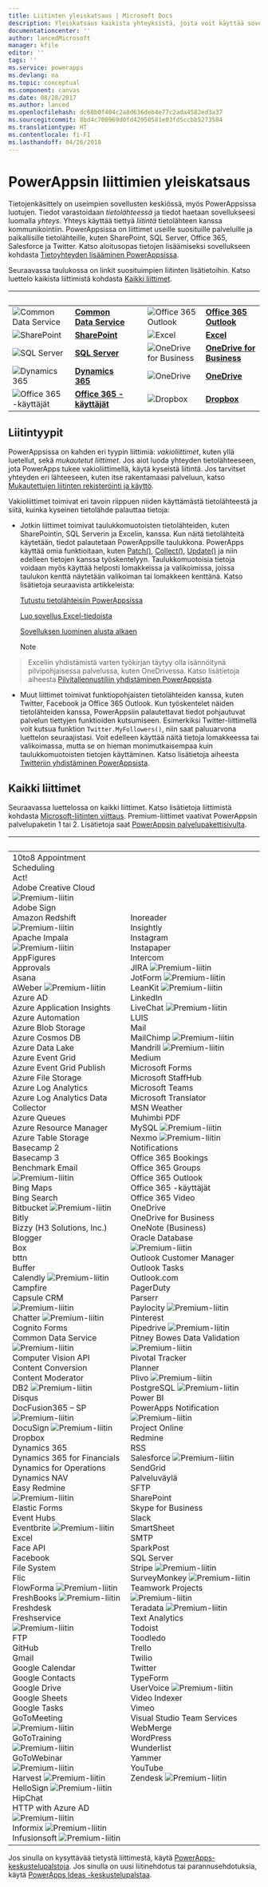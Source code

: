 ```yaml
---
title: Liitinten yleiskatsaus | Microsoft Docs
description: Yleiskatsaus kaikista yhteyksistä, joita voit käyttää sovellusten rakentamiseen
documentationcenter: ''
author: lancedMicrosoft
manager: kfile
editor: ''
tags: ''
ms.service: powerapps
ms.devlang: na
ms.topic: conceptual
ms.component: canvas
ms.date: 08/28/2017
ms.author: lanced
ms.openlocfilehash: dc68b0f404c2a8d636deb4e77c2ada4582ed3a37
ms.sourcegitcommit: 8bd4c700969d0fd42950581e03fd5ccbb5273584
ms.translationtype: HT
ms.contentlocale: fi-FI
ms.lasthandoff: 04/26/2018
---
```

# <a name="overview-of-connectors-for-powerapps"></a>PowerAppsin liittimien yleiskatsaus
Tietojenkäsittely on useimpien sovellusten keskiössä, myös PowerAppsissa luotujen. Tiedot varastoidaan *tietolähteessä* ja tiedot haetaan sovellukseesi luomalla *yhteys*. Yhteys käyttää tiettyä *liitintä* tietolähteen kanssa kommunikointiin. PowerAppsissa on liittimet useille suosituille palveluille ja paikallisille tietolähteille, kuten SharePoint, SQL Server, Office 365, Salesforce ja Twitter. Katso aloitusopas tietojen lisäämiseksi sovellukseen kohdasta [Tietoyhteyden lisääminen PowerAppsissa](add-data-connection.md).

Seuraavassa taulukossa on linkit suosituimpien liitinten lisätietoihin. Katso luettelo kaikista liittimistä kohdasta [Kaikki liittimet](#all-connectors).

| &nbsp; | &nbsp; | &nbsp; | &nbsp; | &nbsp; |
| --- | --- | --- | --- | --- |
| ![Common Data Service](./media/connections-list/cdm.png) |[**Common Data Service**](../common-data-service/data-platform-intro.md) |&nbsp; |![Office 365 Outlook](./media/connections-list/office365.png) |[**Office 365 Outlook**](connections/connection-office365-outlook.md) |
| ![SharePoint](./media/connections-list/sharepoint.png) |[**SharePoint**](connections/connection-sharepoint-online.md) |&nbsp; |![Excel](./media/connections-list/excel.png) |[**Excel**](connections/connection-excel.md) |
| ![SQL Server](./media/connections-list/sql.png) |[**SQL Server**](connections/connection-azure-sqldatabase.md) |&nbsp; |![OneDrive for Business](./media/connections-list/onedrive.png) |[**OneDrive for Business**](connections/cloud-storage-blob-connections.md) |
| ![Dynamics 365](./media/connections-list/dynamics-365.png) |[**Dynamics 365**](connections/connection-dynamics-crmonline.md) |&nbsp; |![OneDrive](./media/connections-list/onedrive.png) |[**OneDrive**](connections/cloud-storage-blob-connections.md) |
| ![Office 365 -käyttäjät](./media/connections-list/office365.png) |[**Office 365 -käyttäjät**](connections/connection-office365-users.md) |&nbsp; |![Dropbox](./media/connections-list/dropbox.png) |[**Dropbox**](connections/cloud-storage-blob-connections.md) |

## <a name="types-of-connectors"></a>Liitintyypit
PowerAppsissa on kahden eri tyypin liittimiä: *vakioliittimet*, kuten yllä luetellut, sekä *mukautetut liittimet*. Jos aiot luoda yhteyden tietolähteeseen, jota PowerApps tukee vakioliittimellä, käytä kyseistä liitintä. Jos tarvitset yhteyden eri lähteeseen, kuten itse rakentamaasi palveluun, katso [Mukautettujen liitinten rekisteröinti ja käyttö](../canvas-apps/register-custom-api.md).

Vakioliittimet toimivat eri tavoin riippuen niiden käyttämästä tietolähteestä ja siitä, kuinka kyseinen tietolähde palauttaa tietoja:

* Jotkin liittimet toimivat taulukkomuotoisten tietolähteiden, kuten SharePointin, SQL Serverin ja Excelin, kanssa. Kun näitä tietolähteitä käytetään, tiedot palautetaan PowerAppsille taulukkona. PowerApps käyttää omia funktioitaan, kuten [Patch()](functions/function-patch.md), [Collect()](functions/function-clear-collect-clearcollect.md), [Update()](functions/function-update-updateif.md) ja niin edelleen tietojen kanssa työskentelyyn. Taulukkomuotoisia tietoja voidaan myös käyttää helposti lomakkeissa ja valikoimissa, joissa taulukon kenttä näytetään valikoiman tai lomakkeen kenttänä. Katso lisätietoja seuraavista artikkeleista:

    [Tutustu tietolähteisiin PowerAppsissa](working-with-data-sources.md)

    [Luo sovellus Excel-tiedoista](get-started-create-from-data.md)

    [Sovelluksen luominen alusta alkaen](get-started-create-from-blank.md)

    > [!NOTE]
> Exceliin yhdistämistä varten työkirjan täytyy olla isännöitynä pilvipohjaisessa palvelussa, kuten OneDrivessa. Katso lisätietoja aiheesta [Pilvitallennustiliin yhdistäminen PowerAppsista](connections/cloud-storage-blob-connections.md).

* Muut liittimet toimivat funktiopohjaisten tietolähteiden kanssa, kuten Twitter, Facebook ja Office 365 Outlook. Kun työskentelet näiden tietolähteiden kanssa, PowerAppsiin palautettavat tiedot pohjautuvat palvelun tiettyjen funktioiden kutsumiseen. Esimerkiksi Twitter-liittimellä voit kutsua funktion `Twitter.MyFollowers()`, niin saat paluuarvona luettelon seuraajistasi. Voit edelleen käyttää näitä tietoja lomakkeessa tai valikoimassa, mutta se on hieman monimutkaisempaa kuin taulukkomuotoisten tietojen käyttäminen. Katso lisätietoja aiheesta [Twitteriin yhdistäminen PowerAppsista](connections/connection-twitter.md).

## <a name="all-connectors"></a>Kaikki liittimet
Seuraavassa luettelossa on kaikki liittimet. Katso lisätietoja liittimistä kohdasta [Microsoft-liitinten viittaus](https://docs.microsoft.com/connectors/). Premium-liittimet vaativat PowerAppsin palvelupaketin 1 tai 2. Lisätietoja saat [PowerAppsin palvelupakettisivulta](https://powerapps.microsoft.com/pricing/).

| &nbsp; | &nbsp; |
| --- | --- |
| 10to8 Appointment Scheduling<br>Act!<br>Adobe Creative Cloud ![Premium-liitin](./media/connections-list/premium.png)<br>Adobe Sign<br>Amazon Redshift ![Premium-liitin](./media/connections-list/premium.png)<br>Apache Impala ![Premium-liitin](./media/connections-list/premium.png)<br>AppFigures<br>Approvals<br>Asana<br>AWeber ![Premium-liitin](./media/connections-list/premium.png)<br>Azure AD<br>Azure Application Insights<br>Azure Automation<br>Azure Blob Storage<br>Azure Cosmos DB<br>Azure Data Lake<br>Azure Event Grid<br>Azure Event Grid Publish<br>Azure File Storage<br>Azure Log Analytics<br>Azure Log Analytics Data Collector<br>Azure Queues<br>Azure Resource Manager<br>Azure Table Storage<br>Basecamp 2<br>Basecamp 3<br>Benchmark Email ![Premium-liitin](./media/connections-list/premium.png)<br>Bing Maps<br>Bing Search<br>Bitbucket ![Premium-liitin](./media/connections-list/premium.png)<br>Bitly<br>Bizzy (H3 Solutions, Inc.)<br>Blogger<br>Box<br>bttn<br>Buffer<br>Calendly ![Premium-liitin](./media/connections-list/premium.png)<br>Campfire<br>Capsule CRM ![Premium-liitin](./media/connections-list/premium.png)<br>Chatter ![Premium-liitin](./media/connections-list/premium.png)<br>Cognito Forms<br>Common Data Service ![Premium-liitin](./media/connections-list/premium.png)<br>Computer Vision API<br>Content Conversion<br>Content Moderator<br>DB2 ![Premium-liitin](./media/connections-list/premium.png)<br>Disqus<br>DocFusion365 – SP ![Premium-liitin](./media/connections-list/premium.png)<br>DocuSign ![Premium-liitin](./media/connections-list/premium.png)<br>Dropbox<br>Dynamics 365<br>Dynamics 365 for Financials<br>Dynamics for Operations<br>Dynamics NAV<br>Easy Redmine ![Premium-liitin](./media/connections-list/premium.png)<br>Elastic Forms<br>Event Hubs<br>Eventbrite ![Premium-liitin](./media/connections-list/premium.png)<br>Excel<br>Face API<br>Facebook<br>File System<br>Flic<br>FlowForma ![Premium-liitin](./media/connections-list/premium.png)<br>FreshBooks ![Premium-liitin](./media/connections-list/premium.png)<br>Freshdesk<br>Freshservice ![Premium-liitin](./media/connections-list/premium.png)<br>FTP<br>GitHub<br>Gmail<br>Google Calendar<br>Google Contacts<br>Google Drive<br>Google Sheets<br>Google Tasks<br>GoToMeeting ![Premium-liitin](./media/connections-list/premium.png)<br>GoToTraining ![Premium-liitin](./media/connections-list/premium.png)<br>GoToWebinar ![Premium-liitin](./media/connections-list/premium.png)<br>Harvest ![Premium-liitin](./media/connections-list/premium.png)<br>HelloSign ![Premium-liitin](./media/connections-list/premium.png)<br>HipChat<br>HTTP with Azure AD ![Premium-liitin](./media/connections-list/premium.png)<br>Informix ![Premium-liitin](./media/connections-list/premium.png)<br>Infusionsoft ![Premium-liitin](./media/connections-list/premium.png) |Inoreader<br>Insightly<br>Instagram<br>Instapaper<br>Intercom<br>JIRA ![Premium-liitin](./media/connections-list/premium.png)<br>JotForm ![Premium-liitin](./media/connections-list/premium.png)<br>LeanKit ![Premium-liitin](./media/connections-list/premium.png)<br>LinkedIn<br>LiveChat ![Premium-liitin](./media/connections-list/premium.png)<br>LUIS<br>Mail<br>MailChimp ![Premium-liitin](./media/connections-list/premium.png)<br>Mandrill ![Premium-liitin](./media/connections-list/premium.png)<br>Medium<br>Microsoft Forms<br>Microsoft StaffHub<br>Microsoft Teams<br>Microsoft Translator<br>MSN Weather<br>Muhimbi PDF<br>MySQL ![Premium-liitin](./media/connections-list/premium.png)<br>Nexmo ![Premium-liitin](./media/connections-list/premium.png)<br>Notifications<br>Office 365 Bookings<br>Office 365 Groups<br>Office 365 Outlook<br>Office 365 -käyttäjät<br>Office 365 Video<br>OneDrive<br>OneDrive for Business<br>OneNote (Business)<br>Oracle Database ![Premium-liitin](./media/connections-list/premium.png)<br>Outlook Customer Manager<br>Outlook Tasks<br>Outlook.com<br>PagerDuty<br>Parserr<br>Paylocity ![Premium-liitin](./media/connections-list/premium.png)<br>Pinterest<br>Pipedrive ![Premium-liitin](./media/connections-list/premium.png)<br>Pitney Bowes Data Validation ![Premium-liitin](./media/connections-list/premium.png)<br>Pivotal Tracker<br>Planner<br>Plivo ![Premium-liitin](./media/connections-list/premium.png)<br>PostgreSQL ![Premium-liitin](./media/connections-list/premium.png)<br>Power BI<br>PowerApps Notification ![Premium-liitin](./media/connections-list/premium.png)<br>Project Online<br>Redmine<br>RSS<br>Salesforce ![Premium-liitin](./media/connections-list/premium.png)<br>SendGrid<br>Palveluväylä<br>SFTP<br>SharePoint<br>Skype for Business<br>Slack<br>SmartSheet<br>SMTP<br>SparkPost<br>SQL Server<br>Stripe ![Premium-liitin](./media/connections-list/premium.png)<br>SurveyMonkey ![Premium-liitin](./media/connections-list/premium.png)<br>Teamwork Projects ![Premium-liitin](./media/connections-list/premium.png)<br>Teradata ![Premium-liitin](./media/connections-list/premium.png)<br>Text Analytics<br>Todoist<br>Toodledo<br>Trello<br>Twilio<br>Twitter<br>TypeForm<br>UserVoice ![Premium-liitin](./media/connections-list/premium.png)<br>Video Indexer<br>Vimeo<br>Visual Studio Team Services<br>WebMerge<br>WordPress<br>Wunderlist<br>Yammer<br>YouTube<br>Zendesk ![Premium-liitin](./media/connections-list/premium.png) |

Jos sinulla on kysyttävää tietystä liittimestä, käytä [PowerApps-keskustelupalstoja](https://powerusers.microsoft.com/t5/PowerApps-Community/ct-p/PowerApps1). Jos sinulla on uusi liitinehdotus tai parannusehdotuksia, käytä [PowerApps Ideas -keskustelupalstaa](https://powerusers.microsoft.com/t5/PowerApps-Ideas/idb-p/PowerAppsIdeas).

